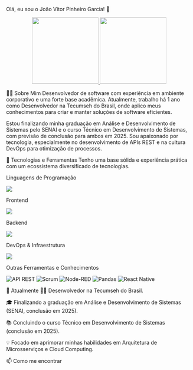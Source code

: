 Olá, eu sou o João Vitor Pinheiro Garcia! 👋
<p align="center">
<a href="https://www.google.com/search?q=https://github.com/SEU-USUARIO-DO-GITHUB">
<img height="180em" src="https://www.google.com/search?q=https://github-readme-stats.vercel.app/api%3Fusername%3DSEU-USUARIO-DO-GITHUB%26show_icons%3Dtrue%26theme%3Ddracula%26include_all_commits%3Dtrue%26count_private%3Dtrue"/>
<img height="180em" src="https://www.google.com/search?q=https://github-readme-stats.vercel.app/api/top-langs/%3Fusername%3DSEU-USUARIO-DO-GITHUB%26layout%3Dcompact%26langs_count%3D8%26theme%3Ddracula"/>
</a>
</p>

👨‍💻 Sobre Mim
Desenvolvedor de software com experiência em ambiente corporativo e uma forte base acadêmica. Atualmente, trabalho há 1 ano como Desenvolvedor na Tecumseh do Brasil, onde aplico meus conhecimentos para criar e manter soluções de software eficientes.

Estou finalizando minha graduação em Análise e Desenvolvimento de Sistemas pelo SENAI e o curso Técnico em Desenvolvimento de Sistemas, com previsão de conclusão para ambos em 2025. Sou apaixonado por tecnologia, especialmente no desenvolvimento de APIs REST e na cultura DevOps para otimização de processos.

🚀 Tecnologias e Ferramentas
Tenho uma base sólida e experiência prática com um ecossistema diversificado de tecnologias.

Linguagens de Programação
<p align="left">
<a href="https://skillicons.dev">
<img src="https://skillicons.dev/icons?i=js,ts,python,java,c,cpp" />
</a>
</p>

Frontend
<p align="left">
<a href="https://skillicons.dev">
<img src="https://skillicons.dev/icons?i=html,css,react,bootstrap,tailwind,react-native" />
</a>
</p>

Backend
<p align="left">
<a href="https://skillicons.dev">
<img src="https://skillicons.dev/icons?i=nodejs,spring,flask,dotnet" />
</a>
</p>

DevOps & Infraestrutura
<p align="left">
<a href="https://skillicons.dev">
<img src="https://skillicons.dev/icons?i=Ddocker,kubernetes,git,docker" />
</a>
</p>

Outras Ferramentas e Conhecimentos
<p align="left">
<img src="https://img.shields.io/badge/API%2520REST-02303A%3Fstyle%3Dfor-the-badge%26logo%3Dfastapi" alt="API REST"/>
<img src="https://img.shields.io/badge/Scrum-0078D4%3Fstyle%3Dfor-the-badge%26logo%3Dazuredevops" alt="Scrum"/>
<img src="https://img.shields.io/badge/Node--RED-8F0000%3Fstyle%3Dfor-the-badge%26logo%3Dnodered%26logoColor%3Dwhite" alt="Node-RED"/>
<img src="https://img.shields.io/badge/Pandas-150458%3Fstyle%3Dfor-the-badge%26logo%3Dpandas%26logoColor%3Dwhite" alt="Pandas"/>
<img src="https://img.shields.io/badge/React%2520Native-20232A%3Fstyle%3Dfor-the-badge%26logo%3Dreact%26logoColor%3D61DAFB" alt="React Native"/>
</p>

🌱 Atualmente
👨‍💻 Desenvolvedor na Tecumseh do Brasil.

🎓 Finalizando a graduação em Análise e Desenvolvimento de Sistemas (SENAI, conclusão em 2025).

📚 Concluindo o curso Técnico em Desenvolvimento de Sistemas (conclusão em 2025).

💡 Focado em aprimorar minhas habilidades em Arquitetura de Microsserviços e Cloud Computing.

📫 Como me encontrar
